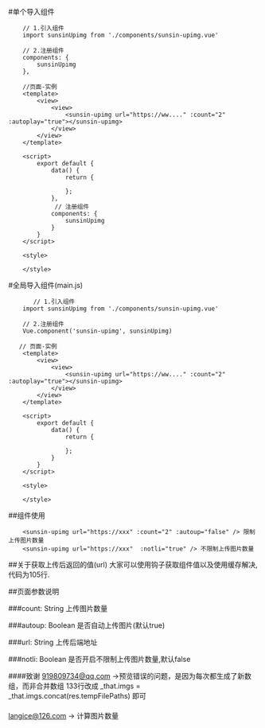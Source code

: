 #单个导入组件
```
    // 1.引入组件
    import sunsinUpimg from './components/sunsin-upimg.vue'

    // 2.注册组件
    components: {
        sunsinUpimg
    },

    //页面-实例
    <template>
        <view>
            <view>
                <sunsin-upimg url="https://ww...." :count="2" :autoplay="true"></sunsin-upimg>
            </view>
        </view>
    </template>

    <script>
        export default {
            data() {
                return {

                };
            },
             // 注册组件
            components: {
                sunsinUpimg
            }
        }
    </script>

    <style>

    </style>
```

#全局导入组件(main.js)
```
       // 1.引入组件
    import sunsinUpimg from './components/sunsin-upimg.vue'

    // 2.注册组件
    Vue.component('sunsin-upimg', sunsinUpimg)

   // 页面-实例
    <template>
        <view>
            <view>
                <sunsin-upimg url="https://ww...." :count="2" :autoplay="true"></sunsin-upimg>
            </view>
        </view>
    </template>

    <script>
        export default {
            data() {
                return {

                };
            }
        }
    </script>

    <style>

    </style>
```

##组件使用
```
	<sunsin-upimg url="https://xxx" :count="2" :autoup="false" /> 限制上传图片数量
	<sunsin-upimg url="https://xxx"  :notli="true" /> 不限制上传图片数量 
```

##关于获取上传后返回的值(url)
大家可以使用钩子获取组件值以及使用缓存解决,代码为105行.


##页面参数说明

###count: String
上传图片数量

###autoup: Boolean
是否自动上传图片(默认true)

###url: String
上传后端地址

###notli: Boolean
是否开启不限制上传图片数量,默认false


####致谢
919809734@qq.com ->预览错误的问题，是因为每次都生成了新数组，而非合并数组 133行改成 _that.imgs = _that.imgs.concat(res.tempFilePaths) 即可
####
langice@126.com -> 计算图片数量